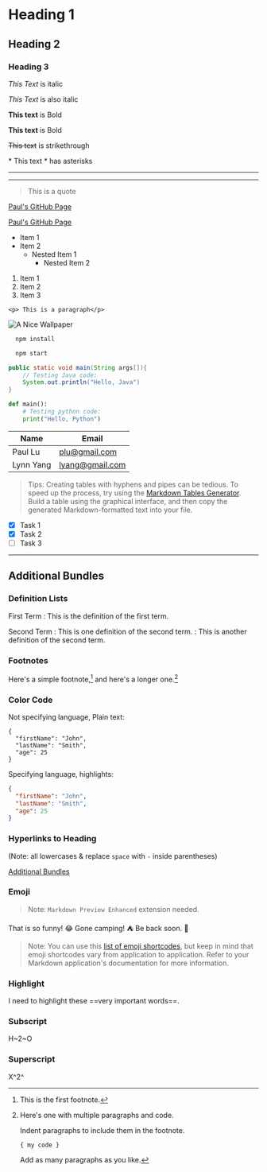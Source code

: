 <!-- Basic Syntax on MarkDown Language -->

<!-- Tips: To preview your md,
install Auto-Open Md Preview Extension in VScode -->

<!-- Headings -->

# Heading 1

## Heading 2

### Heading 3

<!-- Italics -->

_This Text_ is italic

_This Text_ is also italic

<!-- Bold -->

**This text** is Bold

**This text** is Bold

<!-- Strikethrough -->

~~This text~~ is strikethrough

<!-- Note: add "\" to show the actual symbol -->

\* This text \* has asterisks

<!-- Horizontal Bar -->

---

---

<!-- Blockquote -->

> This is a quote

<!-- Links -->

[Paul's GitHub Page](https://github.com/Paul-l-sining)

[Paul's GitHub Page](https://github.com/Paul-l-sining "Paul's GitHub Page") <!-- Title the link -->

<!-- UL -->

- Item 1
- Item 2
  - Nested Item 1
    - Nested Item 2

<!-- OL -->

1. Item 1
1. Item 2
1. Item 3

<!-- Inline Code Block -->

`<p> This is a paragraph</p>`

<!-- Images -->

![A Nice Wallpaper](https://img0.baidu.com/it/u=914661082,2026368281&fm=26&fmt=auto&gp=0.jpg)

<!-- Github Markdown -->

<!-- Code Blocks -->

```bash
  npm install

  npm start
```

```java
public static void main(String args[]){
    // Testing Java code:
    System.out.println("Hello, Java")
}
```

```python
def main():
    # Testing python code:
    print("Hello, Python")
```

<!-- Tables -->

| Name      | Email           |
| --------- | --------------- |
| Paul Lu   | plu@gmail.com   |
| Lynn Yang | lyang@gmail.com |

> Tips: Creating tables with hyphens and pipes can be tedious. To speed up the process, try using the [Markdown Tables Generator](https://www.tablesgenerator.com/markdown_tables). Build a table using the graphical interface, and then copy the generated Markdown-formatted text into your file.

<!-- Task Lists -->

- [x] Task 1
- [x] Task 2
- [ ] Task 3

---

## Additional Bundles

### Definition Lists

First Term
: This is the definition of the first term.

Second Term
: This is one definition of the second term.
: This is another definition of the second term.

### Footnotes

Here's a simple footnote,[^1] and here's a longer one.[^bignote]

[^1]: This is the first footnote.
[^bignote]: Here's one with multiple paragraphs and code.

    Indent paragraphs to include them in the footnote.

    `{ my code }`

    Add as many paragraphs as you like.

### Color Code

Not specifying language, Plain text:

```
{
  "firstName": "John",
  "lastName": "Smith",
  "age": 25
}
```

Specifying language, highlights:

```json
{
  "firstName": "John",
  "lastName": "Smith",
  "age": 25
}
```

### Hyperlinks to Heading

(Note: all lowercases & replace `space` with `-` inside parentheses)

[Additional Bundles](#additional-bundles)

### Emoji

> Note: `Markdown Preview Enhanced` extension needed.

That is so funny! :joy:
Gone camping! :tent: Be back soon. :see_no_evil:

> Note: You can use this [list of emoji shortcodes](https://gist.github.com/rxaviers/7360908), but keep in mind that emoji shortcodes vary from application to application. Refer to your Markdown application's documentation for more information.

### Highlight

I need to highlight these ==very important words==.

### Subscript

H~2~O

### Superscript

X^2^

